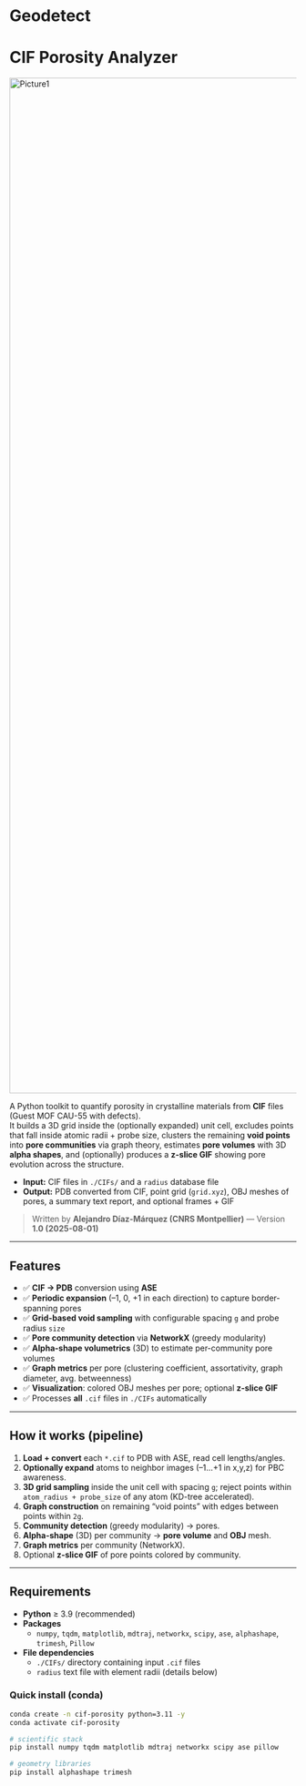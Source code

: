# Geodetect

# CIF Porosity Analyzer

<img width="3405" height="1784" alt="Picture1" src="https://github.com/user-attachments/assets/1385a158-7e32-4d8a-a110-9decad306a98" />

A Python toolkit to quantify porosity in crystalline materials from **CIF** files (Guest MOF CAU-55 with defects).  
It builds a 3D grid inside the (optionally expanded) unit cell, excludes points that fall inside atomic radii + probe size, clusters the remaining **void points** into **pore communities** via graph theory, estimates **pore volumes** with 3D **alpha shapes**, and (optionally) produces a **z-slice GIF** showing pore evolution across the structure.

- **Input:** CIF files in `./CIFs/` and a `radius` database file  
- **Output:** PDB converted from CIF, point grid (`grid.xyz`), OBJ meshes of pores, a summary text report, and optional frames + GIF

> Written by **Alejandro Díaz-Márquez (CNRS Montpellier)** — Version **1.0 (2025-08-01)**

---

## Features

- ✅ **CIF → PDB** conversion using **ASE**
- ✅ **Periodic expansion** (–1, 0, +1 in each direction) to capture border-spanning pores
- ✅ **Grid-based void sampling** with configurable spacing `g` and probe radius `size`
- ✅ **Pore community detection** via **NetworkX** (greedy modularity)
- ✅ **Alpha-shape volumetrics** (3D) to estimate per-community pore volumes
- ✅ **Graph metrics** per pore (clustering coefficient, assortativity, graph diameter, avg. betweenness)
- ✅ **Visualization**: colored OBJ meshes per pore; optional **z-slice GIF**
- ✅ Processes **all** `.cif` files in `./CIFs` automatically

---

## How it works (pipeline)

1. **Load + convert** each `*.cif` to PDB with ASE, read cell lengths/angles.
2. **Optionally expand** atoms to neighbor images (–1…+1 in x,y,z) for PBC awareness.
3. **3D grid sampling** inside the unit cell with spacing `g`; reject points within
   `atom_radius + probe_size` of any atom (KD-tree accelerated).
4. **Graph construction** on remaining “void points” with edges between points within `2g`.
5. **Community detection** (greedy modularity) → pores.
6. **Alpha-shape** (3D) per community → **pore volume** and **OBJ** mesh.
7. **Graph metrics** per community (NetworkX).
8. Optional **z-slice GIF** of pore points colored by community.

---

## Requirements

- **Python** ≥ 3.9 (recommended)
- **Packages**
  - `numpy`, `tqdm`, `matplotlib`, `mdtraj`, `networkx`, `scipy`, `ase`, `alphashape`, `trimesh`, `Pillow`
- **File dependencies**
  - `./CIFs/` directory containing input `.cif` files
  - `radius` text file with element radii (details below)

### Quick install (conda)

```bash
conda create -n cif-porosity python=3.11 -y
conda activate cif-porosity

# scientific stack
pip install numpy tqdm matplotlib mdtraj networkx scipy ase pillow

# geometry libraries
pip install alphashape trimesh
